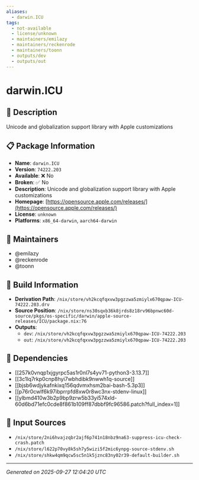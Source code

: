 ```yaml
---
aliases:
  - darwin.ICU
tags:
  - not-available
  - license/unknown
  - maintainers/emilazy
  - maintainers/reckenrode
  - maintainers/toonn
  - outputs/dev
  - outputs/out
---
```


# darwin.ICU

## 📝 Description

Unicode and globalization support library with Apple customizations

## 📋 Package Information

- **Name**: `darwin.ICU`
- **Version**: `74222.203`
- **Available**: ❌ No
- **Broken**: ✅ No
- **Description**: Unicode and globalization support library with Apple customizations
- **Homepage**: [https://opensource.apple.com/releases/](https://opensource.apple.com/releases/)
- **License**: `unknown`
- **Platforms**: `x86_64-darwin`, `aarch64-darwin`
## 👥 Maintainers

- @emilazy
- @reckenrode
- @toonn


## 🔧 Build Information

- **Derivation Path**: `/nix/store/vh2kcqfqxvw3pgzzwa5zmiylx670qpaw-ICU-74222.203.drv`
- **Source Position**: `/nix/store/ns30sqxb36k8jrds8z18rv96bpnwc60d-source/pkgs/os-specific/darwin/apple-source-releases/ICU/package.nix:76`
- **Outputs**:
  - `dev`:  `/nix/store/vh2kcqfqxvw3pgzzwa5zmiylx670qpaw-ICU-74222.203`
  - `out`:  `/nix/store/vh2kcqfqxvw3pgzzwa5zmiylx670qpaw-ICU-74222.203`

## 🔗 Dependencies

- [[257k0vnqp1xjgyrpc5as1r0nl7s4yv71-python3-3.13.7]]
- [[3c1lq7rkp0cnp8hyi7wbhdibk9nwwh1q-source]]
- [[bjsb6wdjykafnkixq156qdvmxhsm2bai-bash-5.3p3]]
- [[p76r0cwlf6k97ibprrpfd8xw0r8wc3nx-stdenv-linux]]
- [[ylbmd410w3b2p9bp9zrw5b33yi574xld-60d6bd71efc0cde8f861b109ff87dbbf9fc96586.patch?full_index=1]]

## 📁 Input Sources

- `/nix/store/2ni6hvajzqbr2ajf6p741n18nbz9na63-suppress-icu-check-crash.patch`
- `/nix/store/l622p70vy8k5sh7y5wizi5f2mic6ynpg-source-stdenv.sh`
- `/nix/store/shkw4qm9qcw5sc5n1k5jznc83ny02r39-default-builder.sh`

---
*Generated on 2025-09-27 12:04:20 UTC*
